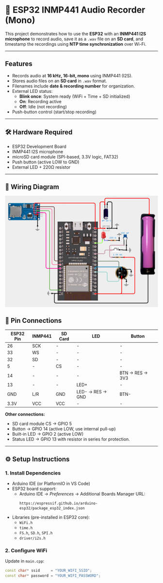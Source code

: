 # 🎤 ESP32 INMP441 Audio Recorder (Mono)

This project demonstrates how to use the **ESP32** with an **INMP441 I2S microphone** to record audio, save it as a `.wav` file on an **SD card**, and timestamp the recordings using **NTP time synchronization** over Wi-Fi.

---

## Features
- Records audio at **16 kHz, 16-bit, mono** using INMP441 (I2S).
- Stores audio files on an **SD card** in `.wav` format.
- Filenames include **date & recording number** for organization.
- External LED status:
  - **Blink once**: System ready (WiFi + Time + SD initialized)
  - **On**: Recording active
  - **Off**: Idle (not recording)
- Push-button control (start/stop recording)

---

## 🛠️ Hardware Required
- ESP32 Development Board  
- INMP441 I2S microphone  
- microSD card module (SPI-based, 3.3V logic, FAT32)  
- Push button (active LOW to GND)  
- External LED + 220Ω resistor
  
---

## 🔌 Wiring Diagram
 ![Error Loading Image](https://github.com/MuhammadZia-ud-Din/ESP32_INMP441_Recorder/blob/3e39a0bba5d864682aab786129e2e539b9f7c213/Images/Schematic%20%20Design.png)
## 🔌 Pin Connections

| ESP32 Pin | INMP441 | SD Card | LED | Button |
|-----------|---------|---------|-----|--------|
| 26        | SCK     | -       | -   | -      |
| 33        | WS      | -       | -   | -      |
| 32        | SD      | -       | -   | -      |
| 5         | -       | CS      | -   | -      |
| 14        | -       | -       | -   | BTN → RES → 3V3 |
| 13        | -       | -       | LED+ | -      |
| GND       | L/R     | GND     | LED- → RES → GND | BTN-|
| 3.3V      | VCC     | VCC     | -   | -      |

**Other connections:**
- SD card module CS → GPIO 5  
- Button → GPIO 14 (active LOW, use internal pull-up)  
- Built-in LED → GPIO 2 (active LOW)  
- Status LED → GPIO 13 with resistor in series for protection.

---

## ⚙️ Setup Instructions

### 1. Install Dependencies
- Arduino IDE (or PlatformIO in VS Code)
- ESP32 board support:
  - Arduino IDE → *Preferences* → Additional Boards Manager URL:  
    ```
    https://espressif.github.io/arduino-esp32/package_esp32_index.json
    ```
- Libraries (pre-installed in ESP32 core):
  - `WiFi.h`
  - `time.h`
  - `FS.h`, `SD.h`, `SPI.h`
  - `driver/i2s.h`

### 2. Configure WiFi
Update in `main.cpp`:
```cpp
const char* ssid     = "YOUR_WIFI_SSID";
const char* password = "YOUR_WIFI_PASSWORD";
